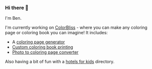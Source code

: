 ### Hi there 👋

I'm Ben.

I'm currently working on [ColorBliss](https://colorbliss.com) - where you can make any coloring page or coloring book you can imagine! It includes:
- A [coloring page generator](https://colorbliss.com/)
- [Custom coloring book printing](https://colorbliss.com/custom-coloring-books)
- [Photo to coloring page converter](https://colorbliss.com/photo-to-coloring-page-converter)


Also having a bit of fun with a [hotels for kids](https://hotelsforkids.net) directory.

<!--
**benrobertsonio/benrobertsonio** is a ✨ _special_ ✨ repository because its `README.md` (this file) appears on your GitHub profile.

Here are some ideas to get you started:

- 🔭 I’m currently working on ...
- 🌱 I’m currently learning ...
- 👯 I’m looking to collaborate on ...
- 🤔 I’m looking for help with ...
- 💬 Ask me about ...
- 📫 How to reach me: ...
- 😄 Pronouns: ...
- ⚡ Fun fact: ...
-->
